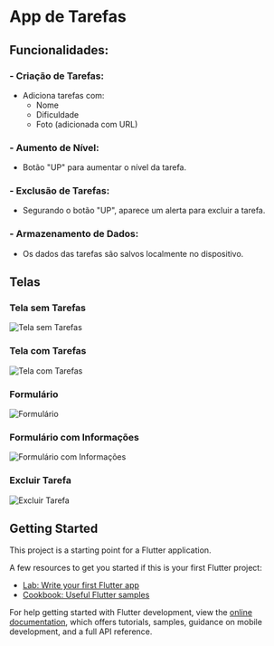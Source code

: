 # App de Tarefas

## Funcionalidades:
### - Criação de Tarefas:
- Adiciona tarefas com:
  - Nome
  - Dificuldade
  - Foto (adicionada com URL)

### - Aumento de Nível:
- Botão "UP" para aumentar o nível da tarefa.

### - Exclusão de Tarefas:
- Segurando o botão "UP", aparece um alerta para excluir a tarefa.

### - Armazenamento de Dados:
- Os dados das tarefas são salvos localmente no dispositivo.

## Telas

### Tela sem Tarefas
![Tela sem Tarefas](https://github.com/Geneton-Souza/App-tarefas/blob/main/tarefas/assets/images/telasemtarefas.png?raw=true)

### Tela com Tarefas
![Tela com Tarefas](https://github.com/Geneton-Souza/App-tarefas/blob/main/tarefas/assets/images/telacomtarefas.png?raw=true)

### Formulário
![Formulário](https://github.com/Geneton-Souza/App-tarefas/blob/main/tarefas/assets/images/form.png?raw=true)

### Formulário com Informações
![Formulário com Informações](https://github.com/Geneton-Souza/App-tarefas/blob/main/tarefas/assets/images/form.png?raw=true)

### Excluir Tarefa
![Excluir Tarefa](https://raw.githubusercontent.com/Geneton-Souza/App-tarefas/refs/heads/main/tarefas/assets/images/excluir.png)






  

## Getting Started

This project is a starting point for a Flutter application.

A few resources to get you started if this is your first Flutter project:

- [Lab: Write your first Flutter app](https://docs.flutter.dev/get-started/codelab)
- [Cookbook: Useful Flutter samples](https://docs.flutter.dev/cookbook)

For help getting started with Flutter development, view the
[online documentation](https://docs.flutter.dev/), which offers tutorials,
samples, guidance on mobile development, and a full API reference.
